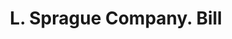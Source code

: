 ---
doi: 10.7916/D8VX1TMG
date_other: '1900'
date_other_textual: '1900'
form: printed ephemera
genre:
- Invoices
name:
- L. Sprague Company
object_in_context_url: https://biggert.cul.columbia.edu/items/view/ave_biggert_00487
subject_hierarchical_geographic:
- Lawrence, Massachusetts, United States
subject_name:
- L. Sprague Company
title: L. Sprague Company. Bill
sort_title: L. Sprague Company. Bill
call_number: ave_biggert_00487
coordinates:
- 42.706944444444446,-71.16361111111112
pid: ave_biggert_00487
identifiers: ave_biggert_00487
permalink: /biggert/ave_biggert_00487/
layout: iiif-image-page
---